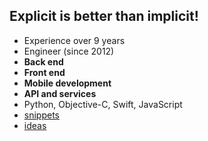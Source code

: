 ## Explicit is better than implicit!

- Experience over 9 years
- Engineer (since 2012)
- **Back end**
- **Front end**
- **Mobile development**
- **API and services**
- Python, Objective-C, Swift, JavaScript
- [snippets](https://gist.github.com/a1k89)
- [ideas](https://github.com/a1k89/blog/wiki)

